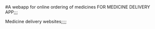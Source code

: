 #A webapp for online ordering of medicines FOR MEDICINE DELIVERY APP;;;

Medicine delivery websites;;;;
